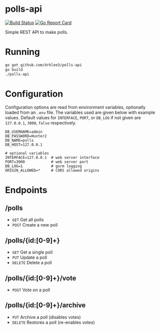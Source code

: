 # polls-api

[![Build Status](https://travis-ci.org/drklee3/polls-api.svg?branch=master)](https://travis-ci.org/drklee3/polls-api)
[![Go Report Card](https://goreportcard.com/badge/github.com/drklee3/polls-api)](https://goreportcard.com/report/github.com/drklee3/polls-api)

Simple REST API to make polls.

# Running

```bash
go get github.com/drklee3/polls-api
go build
./polls-api
```

# Configuration

Configuration options are read from environment variables, optionally loaded from an `.env` file.  The variables used are given below with example values. Default values for `INTERFACE`, `PORT`, or `DB_LOG` if not given are `127.0.0.1`, `3000`, `false` respectively.

```shell
DB_USERNAME=admin
DB_PASSWORD=Hunter2
DB_NAME=polls
DB_HOST=127.0.0.1

# optional variables
INTERFACE=127.0.0.1  # web server interface
PORT=3000            # web server port
DB_LOG=1             # gorm logging
ORIGIN_ALLOWED=*     # CORS allowed origins
```

# Endpoints

## /polls

* `GET` Get all polls
* `POST` Create a new poll

## /polls/{id:[0-9]+}

* `GET` Get a single poll
* `PUT` Update a poll
* `DELETE` Delete a poll

## /polls/{id:[0-9]+}/vote

* `POST` Vote on a poll

## /polls/{id:[0-9]+}/archive

* `PUT` Archive a poll (disables votes)
* `DELETE` Restores a poll (re-enables votes)
